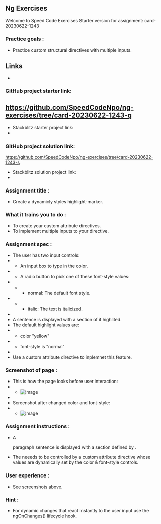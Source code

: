 ## Ng Exercises
Welcome to Speed Code Exercises
Starter version for assignment: card-20230622-1243

### Practice goals :

- Practice custom structural directives with multiple inputs.

## Links
- 
### GitHub project starter link:
   https://github.com/SpeedCodeNpo/ng-exercises/tree/card-20230622-1243-q
-
- Stackblitz starter project link:
-
### GitHub project solution link:
   https://github.com/SpeedCodeNpo/ng-exercises/tree/card-20230622-1243-s

- Stackblitz solution project link:
- 

### Assignment title :
- Create a dynamicly styles highlight-marker.

### What it trains you to do :
- To create your custom attribute directives.
- To implement multiple inputs to your directive.

### Assignment spec :
- The user has two input controls:
- - An input box to type in the color.
- - A radio button to pick one of these font-style values:
- - - normal: The default font style.
- - - italic: The text is italicized.
- 
- A sentence is displayed with a section of it highlited.
- The default highlight values are:
- - color "yellow"
- - font-style is "normal"
- 
- Use a custom attribute directive to inplemnet this feature. 


### Screenshot of page :
- This is how the page looks before user interaction:
- - ![image](https://github.com/SpeedCodeNpo/ng-exercises/assets/132397719/205895b0-de9a-4c5b-9499-5ed1abb4afc2)
-
- Screenshot after changed color and font-style:
- - ![image](https://github.com/SpeedCodeNpo/ng-exercises/assets/132397719/7571ad0c-b33a-4bf9-8d1e-335a5399ba36)


### Assignment instructions :

- A <p> paragraph sentence is displayed with a section defined by <span>.
- The <span> neeeds to be controlled by a custom attribute directive whose values are dynamically set
  by the color & font-style controls.


### User experience :
- See screenshots above.
  
### Hint :
- For dynamic changes that react instantly to the user input use the ngOnChanges() lifecycle hook.
